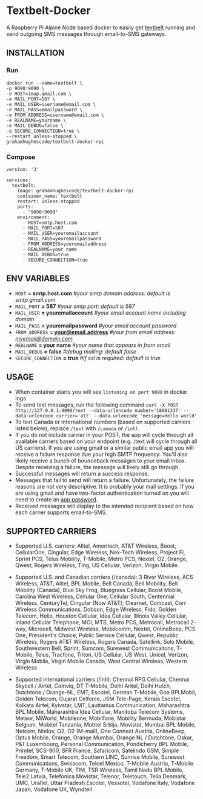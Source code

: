 # Textbelt-Docker
A Raspberry Pi Alpine Node based docker to easily get [textbelt](https://github.com/typpo/textbelt) running and send outgoing SMS messages through email-to-SMS gateways.

## INSTALLATION
### Run
```
docker run --name=textbelt \
-p 9090:9090 \
-e HOST=imap.gmail.com \
-e MAIL_PORT=587 \
-e MAIL_USER=username@email.com \
-e MAIL_PASS=emailpassword \
-e FROM_ADDRESS=username@email.com \
-e REALNAME=yourname \
-e MAIL_DEBUG=false \
-e SECURE_CONNECTION=true \
--restart unless-stopped \
grahamhughescode/textbelt-docker-rpi
```

### Compose
```
version: '3'

services:
  textbelt:
    image: grahamhughescode/textbelt-docker-rpi
    container_name: textbelt
    restart: unless-stopped
    ports:
      - "9090:9090"
    environment:
      - HOST=smtp.host.com
      - MAIL_PORT=587
      - MAIL_USER=youremailaccount
      - MAIL_PASS=youremailpassword
      - FROM_ADDRESS=youremailaddress
      - REALNAME=your name
      - MAIL_DEBUG=true
      - SECURE_CONNECTION=true
```

## ENV VARIABLES
* `HOST` **= smtp.host.com** *#your smtp domain address: default is smtp.gmail.com*
* `MAIL_PORT` **= 587** *#your smtp port: default is 587*
* `MAIL_USER` **= youremailaccount** *#your email account name including domain*
* `MAIL_PASS` **= youremailpassword** *#your email account password*
* `FROM_ADDRESS` **= your@email.address** *#your from email address: myemail@domain.com*
* `REALNAME` **= your name** *#your name that appears in from email*
* `MAIL_DEBUG` **= false** *#debug mailing: default false*
* `SECURE_CONNECTION` **= true** *#if ssl is required: default is true*

## USAGE

* When container starts you will see `listening on port 9090` in docker logs
* To send text messages, run the following command `curl -X POST http://127.0.0.1:9090/text --data-urlencode number='18001337' --data-urlencode carrier='att' --data-urlencode 'message=Hello world'`
* To text Canada or International numbers (based on supported carriers listed below), replace `/text` with `/canada` or `/intl`.
* If you do not include carrier in your POST, the app will cycle through all available carriers based on your endpoint (e.g. /text will cycle through all US carriers). If you are using gmail or a similar public email app you will receive a failure response due your high SMTP frequency. You'll also likely receive a bunch of bounceback messages to your email inbox. Despite receiving a failure, the message will likely still go through.
* Successful messages will return a success response.
* Messages that fail to send will return a failure. Unfortunately, the failure reasons are not very descriptive. It is probably your mail settings. If you are using gmail and have two-factor authentication turned on you will need to create an [app password](https://support.google.com/accounts/answer/185833?hl=en).
* Received messages will display to the intended recipient based on how each carrier supports email-to-SMS.  


## SUPPORTED CARRIERS
* Supported U.S. carriers: Alltel, Ameritech, AT&T Wireless, Boost, CellularOne, Cingular, Edge Wireless, Nex-Tech Wireless, Project Fi, Sprint PCS, Telus Mobility, T-Mobile, Metro PCS, Nextel, O2, Orange, Qwest, Rogers Wireless, Ting, US Cellular, Verizon, Virgin Mobile.

* Supported U.S. and Canadian carriers (/canada): 3 River Wireless, ACS Wireless, AT&T, Alltel, BPL Mobile, Bell Canada, Bell Mobility, Bell Mobility (Canada), Blue Sky Frog, Bluegrass Cellular, Boost Mobile, Carolina West Wireless, Cellular One, Cellular South, Centennial Wireless, CenturyTel, Cingular (Now AT&T), Clearnet, Comcast, Corr Wireless Communications, Dobson, Edge Wireless, Fido, Golden Telecom, Helio, Houston Cellular, Idea Cellular, Illinois Valley Cellular, Inland Cellular Telephone, MCI, MTS, Metro PCS, Metrocall, Metrocall 2-way, Microcell, Midwest Wireless, Mobilcomm, Nextel, OnlineBeep, PCS One, President's Choice, Public Service Cellular, Qwest, Republic Wireless, Rogers AT&T Wireless, Rogers Canada, Satellink, Solo Mobile, Southwestern Bell, Sprint, Sumcom, Surewest Communicaitons, T-Mobile, Telus, Tracfone, Triton, US Cellular, US West, Unicel, Verizon, Virgin Mobile, Virgin Mobile Canada, West Central Wireless, Western Wireless

* Supported international carriers (/intl): Chennai RPG Cellular, Chennai Skycell / Airtel, Comviq, DT T-Mobile, Delhi Aritel, Delhi Hutch, Dutchtone / Orange-NL, EMT, Escotel, German T-Mobile, Goa BPLMobil, Golden Telecom, Gujarat Celforce, JSM Tele-Page, Kerala Escotel, Kolkata Airtel, Kyivstar, LMT, Lauttamus Communication, Maharashtra BPL Mobile, Maharashtra Idea Cellular, Manitoba Telecom Systems, Meteor, MiWorld, Mobileone, Mobilfone, Mobility Bermuda, Mobistar Belgium, Mobitel Tanzania, Mobtel Srbija, Movistar, Mumbai BPL Mobile, Netcom, Ntelos, O2, O2 (M-mail), One Connect Austria, OnlineBeep, Optus Mobile, Orange, Orange Mumbai, Orange NL / Dutchtone, Oskar, P&T Luxembourg, Personal Communication, Pondicherry BPL Mobile, Primtel, SCS-900, SFR France, Safaricom, Satelindo GSM, Simple Freedom, Smart Telecom, Southern LINC, Sunrise Mobile, Surewest Communications, Swisscom, Telcel Mexico, T-Mobile Austria, T-Mobile Germany, T-Mobile UK, TIM, TSR Wireless, Tamil Nadu BPL Mobile, Tele2 Latvia, Telefonica Movistar, Telenor, Teletouch, Telia Denmark, UMC, Uraltel, Uttar Pradesh Escotel, Vessotel, Vodafone Italy, Vodafone Japan, Vodafone UK, Wyndtell
